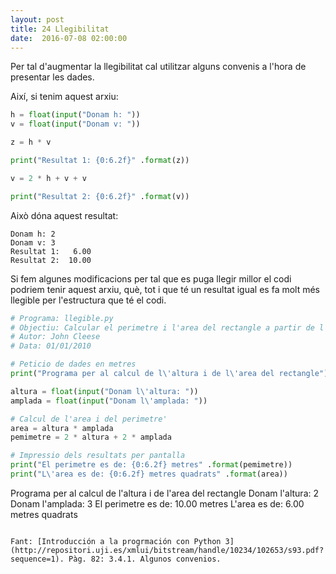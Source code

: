 ```yaml
---
layout: post
title: 24 Llegibilitat
date:  2016-07-08 02:00:00
---
```


Per tal d'augmentar la llegibilitat cal utilitzar alguns convenis a l'hora de presentar les dades.

Així, si tenim aquest arxiu:

```python
h = float(input("Donam h: "))
v = float(input("Donam v: "))

z = h * v

print("Resultat 1: {0:6.2f}" .format(z))

v = 2 * h + v + v

print("Resultat 2: {0:6.2f}" .format(v))
```

Això dóna aquest resultat:

```
Donam h: 2
Donam v: 3
Resultat 1:   6.00
Resultat 2:  10.00
```

Si fem algunes modificacions per tal que es puga llegir millor el codi podriem tenir aquest arxiu, què, tot i que té un resultat igual es fa molt més llegible per l'estructura que té el codi.

```python
# Programa: llegible.py
# Objectiu: Calcular el perimetre i l'area del rectangle a partir de l'altura i l'amplada
# Autor: John Cleese
# Data: 01/01/2010

# Peticio de dades en metres
print("Programa per al calcul de l\'altura i de l\'area del rectangle")

altura = float(input("Donam l\'altura: "))
amplada = float(input("Donam l\'amplada: "))

# Calcul de l'area i del perimetre'
area = altura * amplada
pemimetre = 2 * altura + 2 * amplada

# Impressio dels resultats per pantalla
print("El perimetre es de: {0:6.2f} metres" .format(pemimetre))
print("L\'area es de: {0:6.2f} metres quadrats" .format(area))
```
Programa per al calcul de l'altura i de l'area del rectangle
Donam l'altura: 2
Donam l'amplada: 3
El perimetre es de:  10.00 metres
L'area es de:   6.00 metres quadrats
```

Fant: [Introducción a la progrmación con Python 3](http://repositori.uji.es/xmlui/bitstream/handle/10234/102653/s93.pdf?sequence=1). Pàg. 82: 3.4.1. Algunos convenios.
